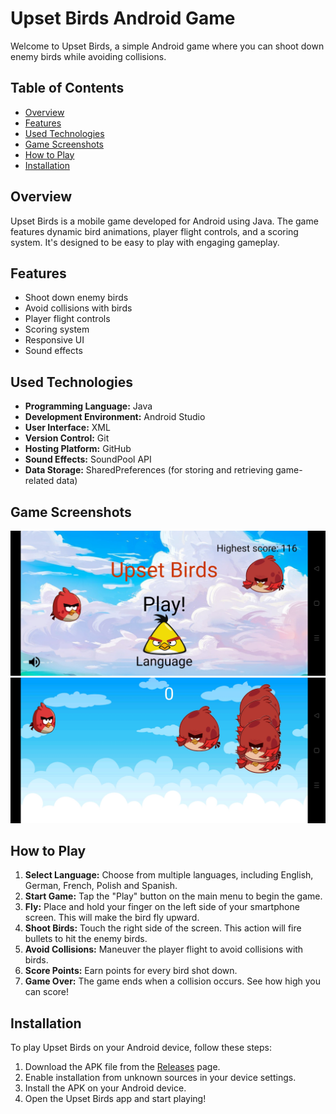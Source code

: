 # Upset Birds Android Game

Welcome to Upset Birds, a simple Android game where you can shoot down enemy birds while avoiding collisions. 

## Table of Contents

- [Overview](#overview)
- [Features](#features)
- [Used Technologies](#used-technologies)
- [Game Screenshots](#game-screenshots)
- [How to Play](#how-to-play)
- [Installation](#installation)


## Overview

Upset Birds is a mobile game developed for Android using Java. The game features dynamic bird animations, player flight controls, and a scoring system. It's designed to be easy to play with engaging gameplay.

## Features

- Shoot down enemy birds
- Avoid collisions with birds
- Player flight controls
- Scoring system
- Responsive UI
- Sound effects

## Used Technologies

- **Programming Language:** Java
- **Development Environment:** Android Studio
- **User Interface:** XML
- **Version Control:** Git
- **Hosting Platform:** GitHub
- **Sound Effects:** SoundPool API
- **Data Storage:** SharedPreferences (for storing and retrieving game-related data)

## Game Screenshots

![Screenshot 1](https://github.com/FuzzyWuzzy8/UpsetBirds/blob/master/screenshots/upset_birds_1.jpg)
![Screenshot 2](https://github.com/FuzzyWuzzy8/UpsetBirds/blob/master/screenshots/upset_birds_2.jpg)
<!-- Add more screenshots later -->

## How to Play

1. **Select Language:** Choose from multiple languages, including English, German, French, Polish and Spanish.
2. **Start Game:** Tap the "Play" button on the main menu to begin the game.
3. **Fly:** Place and hold your finger on the left side of your smartphone screen. This will make the bird fly upward.
4. **Shoot Birds:** Touch the right side of the screen. This action will fire bullets to hit the enemy birds.
5. **Avoid Collisions:** Maneuver the player flight to avoid collisions with birds.
6. **Score Points:** Earn points for every bird shot down.
7. **Game Over:** The game ends when a collision occurs. See how high you can score!


## Installation

To play Upset Birds on your Android device, follow these steps:

1. Download the APK file from the [Releases](release-url) page.
2. Enable installation from unknown sources in your device settings.
3. Install the APK on your Android device.
4. Open the Upset Birds app and start playing!
